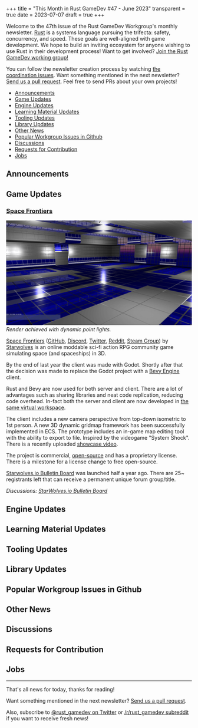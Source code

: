 +++
title = "This Month in Rust GameDev #47 - June 2023"
transparent = true
date = 2023-07-07
draft = true
+++

<!-- no toc -->

<!-- Check the post with markdownlint-->

Welcome to the 47th issue of the Rust GameDev Workgroup's
monthly newsletter.
[Rust] is a systems language pursuing the trifecta:
safety, concurrency, and speed.
These goals are well-aligned with game development.
We hope to build an inviting ecosystem for anyone wishing
to use Rust in their development process!
Want to get involved? [Join the Rust GameDev working group!][join]

You can follow the newsletter creation process
by watching [the coordination issues][coordination].
Want something mentioned in the next newsletter?
[Send us a pull request][pr].
Feel free to send PRs about your own projects!

[Rust]: https://rust-lang.org
[join]: https://github.com/rust-gamedev/wg#join-the-fun
[pr]: https://github.com/rust-gamedev/rust-gamedev.github.io
[coordination]: https://github.com/rust-gamedev/rust-gamedev.github.io/issues?q=label%3Acoordination

- [Announcements](#announcements)
- [Game Updates](#game-updates)
- [Engine Updates](#engine-updates)
- [Learning Material Updates](#learning-material-updates)
- [Tooling Updates](#tooling-updates)
- [Library Updates](#library-updates)
- [Other News](#other-news)
- [Popular Workgroup Issues in Github](#popular-workgroup-issues-in-github)
- [Discussions](#discussions)
- [Requests for Contribution](#requests-for-contribution)
- [Jobs](#jobs)

<!--
Ideal section structure is:

```
### [Title]

![image/GIF description](image link)
_image caption_

A paragraph or two with a summary and [useful links].

_Discussions:
[/r/rust](https://reddit.com/r/rust/todo),
[twitter](https://twitter.com/todo/status/123456)_

[Title]: https://first.link
[useful links]: https://other.link
```

If needed, a section can be split into subsections with a "------" delimiter.
-->

## Announcements

## Game Updates

### [Space Frontiers]

![In-game screenshot of a real-time render of a modular gridmap-based spaceship interior](spacefrontiers.png)
_Render achieved with dynamic point lights._

[Space Frontiers] ([GitHub], [Discord], [Twitter], [Reddit], [Steam Group])
by [Starwolves] is an online moddable sci-fi action RPG community game
simulating space (and spaceships) in 3D.

By the end of last year the client was made with Godot. Shortly after that the
decision was made to replace the Godot project with a [Bevy Engine] client.

Rust and Bevy are now used for both server and client.
There are a lot of advantages such as sharing libraries and neat code replication,
reducing code overhead.
In-fact both the server and client are now developed in [the same virtual workspace].

The client includes a new camera perspective from top-down isometric to 1st person.
A new 3D dynamic gridmap framework has been successfully implemented in ECS.
The prototype includes an in-game map editing tool with the ability to export to
file.
Inspired by the videogame "System Shock".
There is a recently uploaded [showcase video].

The project is commercial, [open-source] and has a proprietary license.
There is a milestone for a license change to free open-source.

[Starwolves.io Bulletin Board] was launched half a year ago.
There are 25~ registrants left that can receive a permanent unique forum group/title.

_Discussions: [StarWolves.io Bulletin Board]_

[Starwolves.io Bulletin Board]: https://starwolves.io
[Starwolves]: https://starwolves.io
[Bevy Engine]: https://bevyengine.org/
[Space Frontiers]: https://github.com/starwolves/space
[GitHub]: https://github.com/starwolves/space
[open-source]: https://github.com/starwolves/space
[the same virtual workspace]: https://github.com/starwolves/space
[Steam Group]: https://steamcommunity.com/groups/starwolvescommunity
[Discord]: https://discord.gg/yYpMun9CTT
[Twitter]: https://twitter.com/starwolvesstar
[Reddit]: https://reddit.com/u/StarwolvesStar
[showcase video]: https://youtu.be/Qr_in7tUxAM

## Engine Updates

## Learning Material Updates

## Tooling Updates

## Library Updates

## Popular Workgroup Issues in Github

<!-- Up to 10 links to interesting issues -->

## Other News

<!-- One-liners for plan items that haven't got their own sections. -->

## Discussions

<!-- Links to handpicked reddit/twitter/urlo/etc threads that provide
useful information -->

## Requests for Contribution

<!-- Links to "good first issue"-labels or direct links to specific tasks -->

## Jobs

<!-- An optional section for new jobs related to Rust gamedev -->

------

That's all news for today, thanks for reading!

Want something mentioned in the next newsletter?
[Send us a pull request][pr].

Also, subscribe to [@rust_gamedev on Twitter][@rust_gamedev]
or [/r/rust_gamedev subreddit][/r/rust_gamedev] if you want to receive fresh news!

<!--
TODO: Add real links and un-comment once this post is published
**Discuss this post on**:
[/r/rust_gamedev](TODO),
[Mastodon](TODO),
[Twitter](TODO),
[Discord](https://discord.gg/yNtPTb2).
-->

[/r/rust_gamedev]: https://reddit.com/r/rust_gamedev
[@rust_gamedev]: https://twitter.com/rust_gamedev
